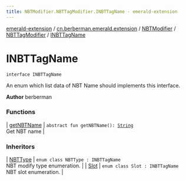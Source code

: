 ```yaml
---
title: NBTModifier.NBTTagModifier.INBTTagName - emerald-extension
---
```


[emerald-extension](../../../../index.html) / [cn.berberman.emerald.extension](../../../index.html) / [NBTModifier](../../index.html) / [NBTTagModifier](../index.html) / [INBTTagName](.)

# INBTTagName

`interface INBTTagName`

An enum which list data of NBT Name should implements this interface.

**Author**
berberman

### Functions

| [getNBTName](get-n-b-t-name.html) | `abstract fun getNBTName(): `[`String`](https://kotlinlang.org/api/latest/jvm/stdlib/kotlin/-string/index.html)<br>Get NBT name |

### Inheritors

| [NBTType](../-n-b-t-type/index.html) | `enum class NBTType : INBTTagName`<br>NBT modify type enumeration. |
| [Slot](../-slot/index.html) | `enum class Slot : INBTTagName`<br>NBT slot enumeration. |

